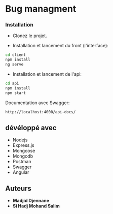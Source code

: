 # Bug managment


### Installation

- Clonez le projet.

- Installation et lancement du front (l'interface):

```bash
cd client
npm install
ng serve
```

- Installation et lancement de l'api:

```bash
cd api
npm install
npm start
```

Documentation avec Swagger:

```bash
http://localhost:4000/api-docs/
```

## dévéloppé avec

- Nodejs
- Express.js
- Mongoose
- Mongodb
- Postman
- Swagger
- Angular


## Auteurs

- **Madjid Djennane**
- **Si Hadj Mohand Salim**

